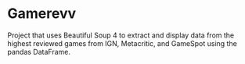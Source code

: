 # Gamerevv
Project that uses Beautiful Soup 4 to extract and display data from the highest reviewed games from IGN, Metacritic, and GameSpot using the pandas DataFrame.